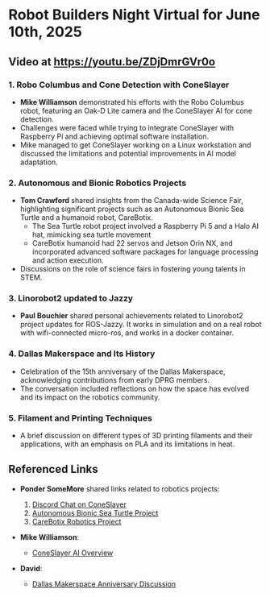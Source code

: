 # Robot Builders Night Virtual for June 10th, 2025

## Video at https://youtu.be/ZDjDmrGVr0o

### 1. Robo Columbus and Cone Detection with ConeSlayer
- **Mike Williamson** demonstrated his efforts with the Robo Columbus robot, featuring an Oak-D Lite camera and the ConeSlayer AI for cone detection.
- Challenges were faced while trying to integrate ConeSlayer with Raspberry Pi and achieving optimal software installation.
- Mike managed to get ConeSlayer working on a Linux workstation and discussed the limitations and potential improvements in AI model adaptation.

### 2. Autonomous and Bionic Robotics Projects
- **Tom Crawford** shared insights from the Canada-wide Science Fair, highlighting significant projects such as an Autonomous Bionic Sea Turtle and a humanoid robot, CareBotix.
  - The Sea Turtle robot project involved a Raspberry Pi 5 and a Halo AI hat, mimicking sea turtle movement
  - CareBotix humanoid had 22 servos and Jetson Orin NX, and incorporated advanced software packages for language processing and action execution.
- Discussions on the role of science fairs in fostering young talents in STEM.

### 3. Linorobot2 updated to Jazzy
- **Paul Bouchier** shared personal achievements related to Linorobot2 project updates for ROS-Jazzy. It works in simulation and on a real robot with wifi-connected micro-ros, and works in a docker container.

### 4. Dallas Makerspace and Its History
- Celebration of the 15th anniversary of the Dallas Makerspace, acknowledging contributions from early DPRG members.
- The conversation included reflections on how the space has evolved and its impact on the robotics community.

### 5. Filament and Printing Techniques
- A brief discussion on different types of 3D printing filaments and their applications, with an emphasis on PLA and its limitations in heat.

## Referenced Links
- **Ponder SomeMore** shared links related to robotics projects:
  1. [Discord Chat on ConeSlayer](https://discord.com/channels/1211398208865968170/1222222385583882240/1382160275322441819)
  2. [Autonomous Bionic Sea Turtle Project](https://partner.projectboard.world/ysc/project/development-of-an-autonomous-bionic-sea-turtle-robot-for-ecological-monitoring-using-ai)
  3. [CareBotix Robotics Project](https://partner.projectboard.world/ysc/project/carebotix-in-motion-leveraging-advanced-imitation-learning-and-vla-models-for-humanoid-robotics)

- **Mike Williamson**:
  - [ConeSlayer AI Overview](https://matthew.krupczak.org/2022/12/13/coneslayer-a-neural-network/)

- **David**:
  - [Dallas Makerspace Anniversary Discussion](https://talk.dallasmakerspace.org/t/10-15-year-dms-members/118392/40)

